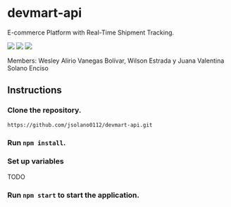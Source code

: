 # devmart-api
E-commerce Platform with Real-Time Shipment Tracking.

<img src="https://img.shields.io/badge/Node.js-43853D?style=for-the-badge&logo=node.js&logoColor=white" /> <img src="https://img.shields.io/badge/TypeScript-007ACC?style=for-the-badge&logo=typescript&logoColor=white" /> <img src="https://img.shields.io/badge/Express.js-404D59?style=for-the-badge" />


Members: Wesley Alirio Vanegas Bolívar, Wilson Estrada y Juana Valentina Solano Enciso

## Instructions
### Clone the repository.
```
https://github.com/jsolano0112/devmart-api.git
```
### Run `npm install`.

### Set up variables 
TODO

### Run `npm start` to start the application.
